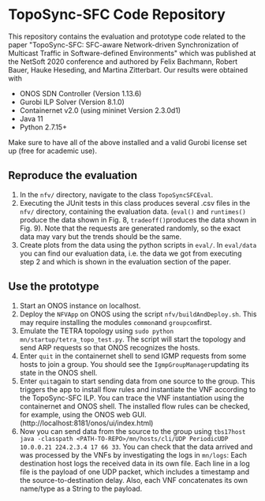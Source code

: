 # TopoSync-SFC Code Repository
This repository contains the evaluation and prototype code related to the paper 
"TopoSync-SFC: SFC-aware Network-driven Synchronization of Multicast Traffic in Software-defined Environments" which was published at the NetSoft 2020 conference and authored by Felix Bachmann, Robert Bauer, Hauke Heseding, and Martina Zitterbart.
Our results were obtained with 
* ONOS SDN Controller (Version 1.13.6) 
* Gurobi ILP Solver (Version 8.1.0)
* Containernet v2.0 (using mininet Version 2.3.0d1) 
* Java 11
* Python 2.7.15+

Make sure to have all of the above installed and a valid Gurobi license set up (free for academic use).

## Reproduce the evaluation
 1. In the `nfv/` directory, navigate to the class `TopoSyncSFCEval`.
 2. Executing the JUnit tests in this class produces several .csv files in the `nfv/` directory, containing the evaluation data. (`eval()` and `runtimes()` produce the data shown in Fig. 8, `tradeoff()`produces the data shown in Fig. 9).  Note that the requests are generated randomly, so the exact data may vary but the trends should be the same.
 3. Create plots from the data using the python scripts in `eval/`. In `eval/data` you can find our evaluation data, i.e. the data we got from executing step 2 and which is shown in the evaluation section of the paper.
## Use the prototype
 1. Start an ONOS instance on localhost.
 2. Deploy the `NFVApp` on ONOS  using the script `nfv/buildAndDeploy.sh`. This may require installing the modules `common`and `groupcom`first. 
 3. Emulate the TETRA topology using `sudo python mn/startup/tetra_topo_test.py`. The script will start the topology and send ARP requests so that ONOS recognizes the hosts.
 4. Enter `quit` in the containernet shell to send IGMP requests from some hosts to join a group. You should see the `IgmpGroupManager`updating its state in the ONOS shell.
 5. Enter `quit`again to start sending data from one source to the group. This triggers the app to install flow rules and instantiate the VNF according to the TopoSync-SFC ILP. You can trace the VNF instantiation using the containernet and ONOS shell. The installed flow rules can be checked, for example, using the ONOS web GUI. (http://localhost:8181/onos/ui/index.html)
 6. Now you can send data from the source to the group using `tbs17host java -classpath <PATH-TO-REPO>/mn/hosts/cli/UDP PeriodicUDP 10.0.0.21 224.2.3.4 17 66 33`. You can check that the data arrived and was processed by the VNFs by investigating the logs in `mn/logs`: Each destination host logs the received data in its own file. Each line in a log file is the payload of one UDP packet, which includes a timestamp and the source-to-destination delay. Also, each VNF concatenates its own name/type as a String to the payload.
